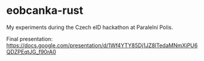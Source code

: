 # eobcanka-rust
My experiments during the Czech eID hackathon at Paralelní Polis.

Final presentation:
https://docs.google.com/presentation/d/1Wf4YTY85Dj1JZ8lTedaMNmXjPU6QDZPEqtJG_f90rA0
